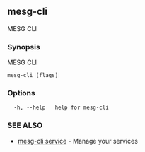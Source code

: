 ## mesg-cli

MESG CLI

### Synopsis

MESG CLI

```
mesg-cli [flags]
```

### Options

```
  -h, --help   help for mesg-cli
```

### SEE ALSO

* [mesg-cli service](mesg-cli_service.md)	 - Manage your services

